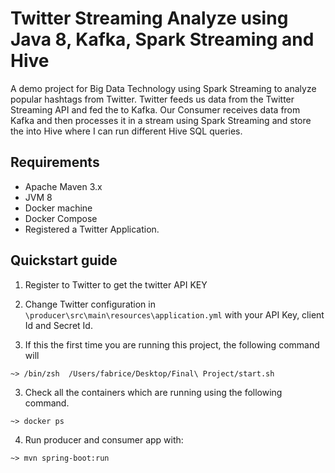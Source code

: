 # Twitter Streaming Analyze using Java 8, Kafka, Spark Streaming and Hive
A demo project for Big Data Technology using Spark Streaming to analyze popular hashtags from Twitter.
Twitter feeds us data from the Twitter Streaming API and fed the to Kafka.
Our Consumer receives data from Kafka and then processes it in a stream using 
Spark Streaming and store the into Hive where I can run different Hive SQL queries.


## Requirements
* Apache Maven 3.x
* JVM 8
* Docker machine
* Docker Compose
* Registered a Twitter Application. 

## Quickstart guide

1. Register to Twitter to get the twitter API KEY

2. Change Twitter configuration in `\producer\src\main\resources\application.yml` with your API Key, client Id and Secret Id.

3. If this the first time you are running this project, the following command will 

```
~> /bin/zsh  /Users/fabrice/Desktop/Final\ Project/start.sh
```

3. Check all the containers which are running using the following command.

```
~> docker ps 
```

4. Run producer and consumer app with:
```
~> mvn spring-boot:run
```